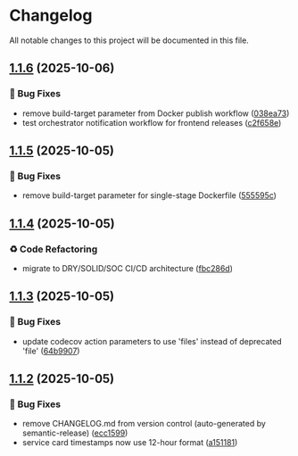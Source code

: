 # Changelog

All notable changes to this project will be documented in this file.

## [1.1.6](https://github.com/zachatkinson/csfrace-scrape-front/compare/v1.1.5...v1.1.6) (2025-10-06)

### 🐛 Bug Fixes

* remove build-target parameter from Docker publish workflow ([038ea73](https://github.com/zachatkinson/csfrace-scrape-front/commit/038ea73f5d209c406d32db007244bccb378d3373))
* test orchestrator notification workflow for frontend releases ([c2f658e](https://github.com/zachatkinson/csfrace-scrape-front/commit/c2f658e2a440cf17779f61f8f4a25bde8984a47a))

## [1.1.5](https://github.com/zachatkinson/csfrace-scrape-front/compare/v1.1.4...v1.1.5) (2025-10-05)

### 🐛 Bug Fixes

* remove build-target parameter for single-stage Dockerfile ([555595c](https://github.com/zachatkinson/csfrace-scrape-front/commit/555595cd8fc20730eae4728bf9800badfa21cefe))

## [1.1.4](https://github.com/zachatkinson/csfrace-scrape-front/compare/v1.1.3...v1.1.4) (2025-10-05)

### ♻️ Code Refactoring

* migrate to DRY/SOLID/SOC CI/CD architecture ([fbc286d](https://github.com/zachatkinson/csfrace-scrape-front/commit/fbc286d2e835fc8e183987558c3257d4991c27dc))

## [1.1.3](https://github.com/zachatkinson/csfrace-scrape-front/compare/v1.1.2...v1.1.3) (2025-10-05)

### 🐛 Bug Fixes

* update codecov action parameters to use 'files' instead of deprecated 'file' ([64b9907](https://github.com/zachatkinson/csfrace-scrape-front/commit/64b990715a0358d13c33eb22bce472cf31d5f5fd))

## [1.1.2](https://github.com/zachatkinson/csfrace-scrape-front/compare/v1.1.1...v1.1.2) (2025-10-05)

### 🐛 Bug Fixes

* remove CHANGELOG.md from version control (auto-generated by semantic-release) ([ecc1599](https://github.com/zachatkinson/csfrace-scrape-front/commit/ecc159986f0ef54a8d42586a3d7eec24e81b8536))
* service card timestamps now use 12-hour format ([a151181](https://github.com/zachatkinson/csfrace-scrape-front/commit/a1511819afc61936ec79e0371a0ae66aad2137c1))
